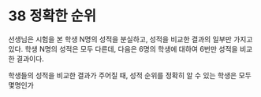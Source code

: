 # 38 정확한 순위

선생님은 시험을 본 학생 N명의 성적을 분실하고, 성적을 비교한 결과의 일부만 가지고 있다. 학생 N명의 성적은 모두 다른데, 다음은 6명의 학생에 대하여 6번만 성적을 비교한 결과이다.

학생들의 성적을 비교한 결과가 주어질 때, 성적 순위를 정확히 알 수 있는 학생은 모두 몇명인가
